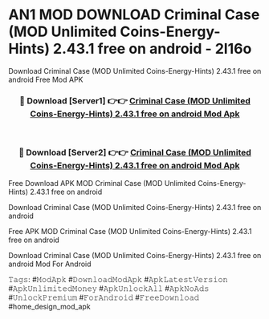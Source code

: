 # AN1 MOD DOWNLOAD Criminal Case (MOD Unlimited Coins-Energy-Hints) 2.43.1 free on android - 2l16o
Download Criminal Case (MOD Unlimited Coins-Energy-Hints) 2.43.1 free on android Free Mod APK

<div align="center">
<h3>🔴 Download [Server1] 👉👉 <a href="https://apk-comot.site?title=Criminal_Case_(MOD_Unlimited_Coins-Energy-Hints)_2.43.1_free_on_android">Criminal Case (MOD Unlimited Coins-Energy-Hints) 2.43.1 free on android Mod Apk</a></h3><br>

<h3>🔴 Download [Server2] 👉👉 <a href="https://apk-comot.site?title=Criminal_Case_(MOD_Unlimited_Coins-Energy-Hints)_2.43.1_free_on_android">Criminal Case (MOD Unlimited Coins-Energy-Hints) 2.43.1 free on android Mod Apk</a></h3>
</div>


Free Download APK MOD Criminal Case (MOD Unlimited Coins-Energy-Hints) 2.43.1 free on android

Download Criminal Case (MOD Unlimited Coins-Energy-Hints) 2.43.1 free on android 

Free APK MOD Criminal Case (MOD Unlimited Coins-Energy-Hints) 2.43.1 free on android 

Download Criminal Case (MOD Unlimited Coins-Energy-Hints) 2.43.1 free on android Mod For Android

𝚃𝚊𝚐𝚜: #𝙼𝚘𝚍𝙰𝚙𝚔 #𝙳𝚘𝚠𝚗𝚕𝚘𝚊𝚍𝙼𝚘𝚍𝙰𝚙𝚔 #𝙰𝚙𝚔𝙻𝚊𝚝𝚎𝚜𝚝𝚅𝚎𝚛𝚜𝚒𝚘𝚗 #𝙰𝚙𝚔𝚄𝚗𝚕𝚒𝚖𝚒𝚝𝚎𝚍𝙼𝚘𝚗𝚎𝚢 #𝙰𝚙𝚔𝚄𝚗𝚕𝚘𝚌𝚔𝙰𝚕𝚕 #𝙰𝚙𝚔𝙽𝚘𝙰𝚍𝚜 #𝚄𝚗𝚕𝚘𝚌𝚔𝙿𝚛𝚎𝚖𝚒𝚞𝚖 #𝙵𝚘𝚛𝙰𝚗𝚍𝚛𝚘𝚒𝚍 #𝙵𝚛𝚎𝚎𝙳𝚘𝚠𝚗𝚕𝚘𝚊𝚍 #home_design_mod_apk